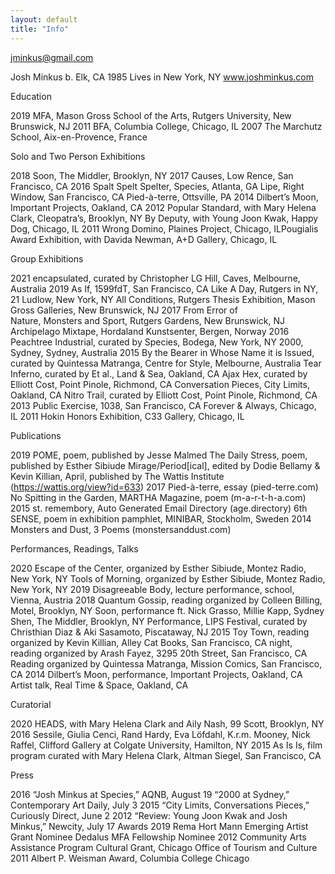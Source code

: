 ```yaml
---
layout: default
title: "Info"
---
```


[jminkus@gmail.com](mailto:jminkus@gmail.com)


Josh Minkus
b. Elk, CA 1985
Lives in New York, NY
www.joshminkus.com

Education

2019	MFA, Mason Gross School of the Arts, Rutgers University, New Brunswick, NJ
2011	BFA, Columbia College, Chicago, IL
2007	The Marchutz School, Aix-en-Provence, France

Solo and Two Person Exhibitions

2018	Soon, The Middler, Brooklyn, NY
2017	Causes, Low Rence, San Francisco, CA
2016	Spalt Spelt Spelter, Species, Atlanta, GA
        Lipe, Right Window, San Francisco, CA 
        Pied-à-terre, Ottsville, PA
2014	Dilbert’s Moon, Important Projects, Oakland, CA 
2012	Popular Standard, with Mary Helena Clark, Cleopatra’s, Brooklyn, NY
	    By Deputy, with Young Joon Kwak, Happy Dog, Chicago, IL
2011	Wrong Domino, Plaines Project, Chicago, ILPougialis Award Exhibition, with Davida Newman, A+D Gallery, Chicago, IL

Group Exhibitions

2021	encapsulated, curated by Christopher LG Hill, Caves, Melbourne, Australia
2019	As If, 1599fdT, San Francisco, CA
        Like A Day, Rutgers in NY, 21 Ludlow, New York, NY
        All Conditions, Rutgers Thesis Exhibition, Mason Gross Galleries, New Brunswick, NJ
2017	From Error of Nature, Monsters and Sport, Rutgers Gardens, New Brunswick, NJ
        Archipelago Mixtape, Hordaland Kunstsenter, Bergen, Norway
2016	Peachtree Industrial, curated by Species, Bodega, New York, NY 
        2000, Sydney, Sydney, Australia
2015	By the Bearer in Whose Name it is Issued, curated by Quintessa Matranga, Centre for Style, Melbourne, Australia
    Tear Inferno, curated by Et al., Land & Sea, Oakland, CA 
    Ajax Hex, curated by Elliott Cost, Point Pinole, Richmond, CA
    Conversation Pieces, City Limits, Oakland, CA
    Nitro Trail, curated by Elliott Cost, Point Pinole, Richmond, CA
2013	Public Exercise, 1038, San Francisco, CA
	    Forever & Always, Chicago, IL
2011	Hokin Honors Exhibition, C33 Gallery, Chicago, IL

Publications 

2019	POME, poem, published by Jesse Malmed
The Daily Stress, poem, published by Esther Sibiude
Mirage/Period[ical], edited by Dodie Bellamy & Kevin Killian, April, published by The Wattis Institute (https://wattis.org/view?id=633)
2017	Pied-à-terre, essay (pied-terre.com)
	No Spitting in the Garden, MARTHA Magazine, poem (m-a-r-t-h-a.com)
2015	st. remembory, Auto Generated Email Directory (age.directory)
	6th SENSE, poem in exhibition pamphlet, MINIBAR, Stockholm, Sweden
2014	Monsters and Dust, 3 Poems (monstersanddust.com)

Performances, Readings, Talks	

2020	Escape of the Center, organized by Esther Sibiude, Montez Radio, New York, NY
Tools of Morning, organized by Esther Sibiude, Montez Radio, New York, NY
2019	Disagreeable Body, lecture performance, school, Vienna, Austria
2018	Quantum Gossip, reading organized by Colleen Billing, Motel, Brooklyn, NY
Soon, performance ft. Nick Grasso, Millie Kapp, Sydney Shen, The Middler, Brooklyn, NY
Performance, LIPS Festival, curated by Christhian Diaz & Aki Sasamoto, Piscataway, NJ
2015	Toy Town, reading organized by Kevin Killian, Alley Cat Books, San Francisco, CA
night, reading organized by Arash Fayez, 3295 20th Street, San Francisco, CA
Reading organized by Quintessa Matranga, Mission Comics, San Francisco, CA
2014	Dilbert’s Moon, performance, Important Projects, Oakland, CA
Artist talk, Real Time & Space, Oakland, CA

Curatorial

2020	HEADS, with Mary Helena Clark and Aily Nash, 99 Scott, Brooklyn, NY
2016	Sessile, Giulia Cenci, Rand Hardy, Eva Löfdahl, K.r.m. Mooney, Nick Raffel, Clifford Gallery at Colgate University, Hamilton, NY
2015	As Is Is, film program curated with Mary Helena Clark, Altman Siegel, San Francisco, CA

Press

2016	“Josh Minkus at Species,” AQNB, August 19
“2000 at Sydney,” Contemporary Art Daily, July 3
2015	“City Limits, Conversations Pieces,” Curiously Direct, June 2
2012	“Review: Young Joon Kwak and Josh Minkus,” Newcity, July 17
Awards
2019	Rema Hort Mann Emerging Artist Grant Nominee
Dedalus MFA Fellowship Nominee
2012	Community Arts Assistance Program Cultural Grant, Chicago Office of Tourism and Culture
2011	Albert P. Weisman Award, Columbia College Chicago 

